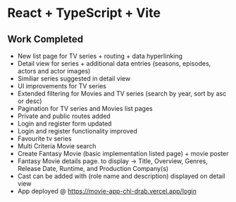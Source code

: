 # React + TypeScript + Vite

## Work Completed 
- New list page for TV series + routing + data hyperlinking
- Detail view for series + additional data entries (seasons, episodes, actors and actor images)
- Similiar series suggested in detail view
- UI improvements for TV series 
- Extended filtering for Movies and TV series (search by year, sort by asc or desc)
- Pagination for TV series and Movies list pages
- Private and public routes added
- Login and register form updated 
- Login and register functionality improved 
- Favourite tv series
- Multi Criteria Movie search
- Create Fantasy Movie (basic implementation listed page) + movie poster
- Fantasy Movie details page. to display -> Title, Overview, Genres, Release Date, Runtime, and Production Company(s)
- Cast can be added with (role name and description) displayed on detail view
- App deployed @ https://movie-app-chi-drab.vercel.app/login 